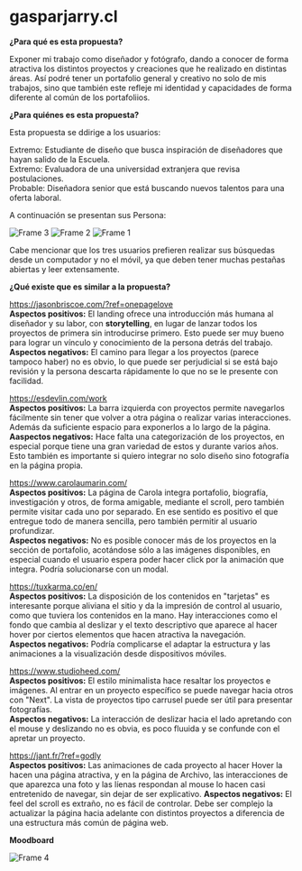 # gasparjarry.cl
**¿Para qué es esta propuesta?**    

Exponer mi trabajo como diseñador y fotógrafo, dando a conocer de forma atractiva los distintos proyectos y creaciones que he realizado en distintas áreas. Así podré tener un portafolio general y creativo no solo de mis trabajos, sino que también este refleje mi identidad y capacidades de forma diferente al común de los portafoliios.

**¿Para quiénes es esta propuesta?**    

Esta propuesta se ddirige a los usuarios:    

  Extremo: Estudiante de diseño que busca inspiración de diseñadores que hayan salido de la Escuela.   
  Extremo: Evaluadora de una universidad extranjera que revisa postulaciones.   
  Probable: Diseñadora senior que está buscando nuevos talentos para una oferta laboral.   
  
  A continuación se presentan sus Persona:    
  
 ![Frame 3](https://github.com/gjarryt/gasparjarry.cl/assets/91491383/ad6ce27a-f6ae-43e3-895c-71dd3afb6cf0)
![Frame 2](https://github.com/gjarryt/gasparjarry.cl/assets/91491383/1c02b4ff-02f7-4cbb-9fa6-339e718b9ad1)
![Frame 1](https://github.com/gjarryt/gasparjarry.cl/assets/91491383/5455db3d-dc19-4378-b4ab-4396d500e84a)

Cabe mencionar que los tres usuarios prefieren realizar sus búsquedas desde un computador y no el móvil, ya que deben tener muchas pestañas abiertas y leer extensamente. 

**¿Qué existe que es similar a la propuesta?**

https://jasonbriscoe.com/?ref=onepagelove  
    **Aspectos positivos:** El landing ofrece una introducción más humana al diseñador y su labor, con **storytelling**, en lugar de lanzar todos los proyectos de primera sin introducirse       primero.
    Esto puede ser muy bueno para lograr un vínculo y conocimiento de la persona detrás del trabajo.   
    **Aspectos negativos:** El camino para llegar a los proyectos (parece tampoco haber) no es obvio, lo que puede ser perjudicial si se está bajo revisión y la persona descarta rápidamente lo que no se le presente con facilidad. 

https://esdevlin.com/work  
    **Aspectos positivos:** La barra izquierda con proyectos permite navegarlos fácilmente sin tener que volver a otra página o realizar varias interacciones. Además da suficiente espacio para         exponerlos a lo largo de la página.   
    **Aaspectos negativos:** Hace falta una categorización de los proyectos, en especial porque tiene una gran variedad de estos y durante varios años. Esto también es importante si quiero             integrar no solo diseño sino fotografía en la página propia. 

https://www.carolaumarin.com/  
    **Aspectos positivos:** La página de Carola integra portafolio, biografía, investigación y otros, de forma amigable, mediante el scroll, pero también permite visitar cada uno por separado. En ese sentido es positivo el que entregue todo de manera sencilla, pero también permitir al usuario profundizar.   
    **Aspectos negativos:** No es posible conocer más de los proyectos en la sección de portafolio, acotándose sólo a las imágenes disponibles, en especial cuando el usuario espera poder hacer         click por la animación que integra. Podría solucionarse con un modal. 

https://tuxkarma.co/en/  
    **Aspectos positivos:** La disposición de los contenidos en "tarjetas" es interesante porque aliviana el sitio y da la impresión de control al usuario, como que tuviera los contenidos en la mano. Hay interacciones como el fondo que cambia al deslizar y el texto descriptivo que aparece al hacer hover por ciertos elementos que hacen atractiva la navegación.   
    **Aspectos negativos:** Podría complicarse el adaptar la estructura y las animaciones a la visualización desde dispositivos móviles. 

https://www.studioheed.com/   
    **Aspectos positivos:** El estilo minimalista hace resaltar los proyectos e imágenes. Al entrar en un proyecto específico se puede navegar hacia otros con "Next". La vista de proyectos tipo carrusel puede ser útil para presentar fotografías.   
    **Aspectos negativos:** La interacción de deslizar hacia el lado apretando con el mouse y deslizando no es obvia, es poco fluuida y se confunde con el apretar un proyecto.   

https://jant.fr/?ref=godly  
    **Aspectos positivos:** Las animaciones de cada proyecto al hacer Hover la hacen una página atractiva, y en la página de Archivo,  las interacciones de que aparezca una foto y las líenas respondan al mouse lo hacen casi entretenido de navegar, sin dejar de ser explicativo. 
    **Aspectos negativos:** El feel del scroll es extraño, no es fácil de controlar. Debe ser complejo la actualizar la página hacia adelante con distintos proyectos a diferencia de una estructura más común de página web.   

**Moodboard**  

  ![Frame 4](https://github.com/gjarryt/gasparjarry.cl/assets/91491383/e284fd56-990c-4be2-8305-1370adb3a3d0)

    



    
